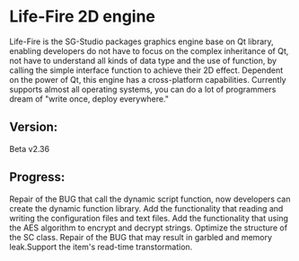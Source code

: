 ﻿Life-Fire 2D engine
===================================
Life-Fire is the SG-Studio packages graphics engine base on Qt library, enabling developers do not have to focus on the complex inheritance of Qt, not have to understand all kinds of data type and the use of function, by calling the simple interface function to achieve their 2D effect. Dependent on the power of Qt, this engine has a cross-platform capabilities. Currently supports almost all operating systems, you can do a lot of programmers dream of "write once, deploy everywhere."

Version:
-----------------------------------
Beta v2.36

Progress:
-----------------------------------
Repair of the BUG that call the dynamic script function, now developers can create the dynamic function library. Add the functionality that reading and writing the configuration files and text files. Add the functionality that using the AES algorithm to encrypt and decrypt strings. Optimize the structure of the SC class. Repair of the BUG that may result in garbled and memory leak.Support the item's read-time transtormation.